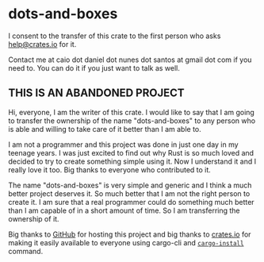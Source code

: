 # dots-and-boxes

I consent to the transfer of this crate to the first person who asks help@crates.io for it.

Contact me at caio dot daniel dot nunes dot santos at gmail dot com if you
need to. You can do it if you just want to talk as well.

## THIS IS AN ABANDONED PROJECT

Hi, everyone, I am the writer of this crate. I would like to say that I am
going to transfer the ownership of the name "dots-and-boxes" to any person
who is able and willing to take care of it better than I am able to.

I am not a programmer and this project was done in just one day in my teenage
years. I was just excited to find out why Rust is so much loved and decided to
try to create something simple using it. Now I understand it and I
really love it too. Big thanks to everyone who contributed to it.

The name "dots-and-boxes" is very simple and generic and I think a much better
project deserves it. So much better that I am not the right person to create
it. I am sure that a real programmer could do something much better than I am
capable of in a short amount of time. So I am transferring the ownership of it.

Big thanks to [GitHub](https://github.com) for hosting this project and big
thanks to [crates.io](https://crates.io/) for making it easily available to everyone
using cargo-cli and
[`cargo-install`](https://doc.rust-lang.org/cargo/commands/cargo-install.html)
command.


